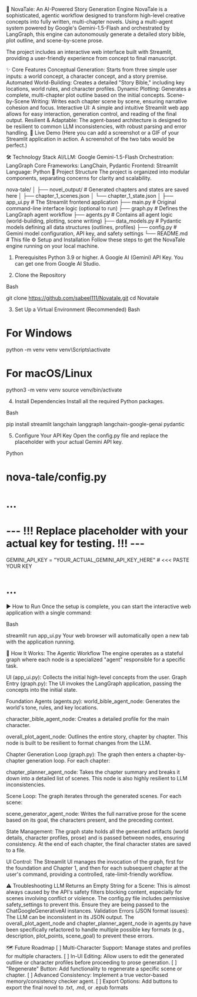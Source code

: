 📖 NovaTale: An AI-Powered Story Generation Engine
NovaTale is a sophisticated, agentic workflow designed to transform high-level creative concepts into fully written, multi-chapter novels. Using a multi-agent system powered by Google's Gemini-1.5-Flash and orchestrated by LangGraph, this engine can autonomously generate a detailed story bible, plot outline, and scene-by-scene prose.

The project includes an interactive web interface built with Streamlit, providing a user-friendly experience from concept to final manuscript.

✨ Core Features
Conceptual Generation: Starts from three simple user inputs: a world concept, a character concept, and a story premise.
Automated World-Building: Creates a detailed "Story Bible," including key locations, world rules, and character profiles.
Dynamic Plotting: Generates a complete, multi-chapter plot outline based on the initial concepts.
Scene-by-Scene Writing: Writes each chapter scene by scene, ensuring narrative cohesion and focus.
Interactive UI: A simple and intuitive Streamlit web app allows for easy interaction, generation control, and reading of the final output.
Resilient & Adaptable: The agent-based architecture is designed to be resilient to common LLM inconsistencies, with robust parsing and error handling.
🚀 Live Demo
(Here you can add a screenshot or a GIF of your Streamlit application in action. A screenshot of the two tabs would be perfect.)

🛠️ Technology Stack
AI/LLM: Google Gemini-1.5-Flash
Orchestration: LangGraph
Core Frameworks: LangChain, Pydantic
Frontend: Streamlit
Language: Python
📂 Project Structure
The project is organized into modular components, separating concerns for clarity and scalability.

nova-tale/
│
├── novel_output/             # Generated chapters and states are saved here
│   ├── chapter_1_scenes.json
│   └── chapter_1_state.json
│
├── app_ui.py                 # The Streamlit frontend application
├── main.py                   # Original command-line interface logic (optional to run)
├── graph.py                  # Defines the LangGraph agent workflow
├── agents.py                 # Contains all agent logic (world-building, plotting, scene writing)
├── data_models.py            # Pydantic models defining all data structures (outlines, profiles)
├── config.py                 # Gemini model configuration, API key, and safety settings
└── README.md                 # This file
⚙️ Setup and Installation
Follow these steps to get the NovaTale engine running on your local machine.

1. Prerequisites
Python 3.9 or higher.
A Google AI (Gemini) API Key. You can get one from Google AI Studio.

2. Clone the Repository

Bash

git clone https://github.com/sabeel111/Novatale.git
cd Novatale

3. Set Up a Virtual Environment (Recommended)
Bash

# For Windows
python -m venv venv
venv\Scripts\activate

# For macOS/Linux
python3 -m venv venv
source venv/bin/activate

4. Install Dependencies
Install all the required Python packages.

Bash

pip install streamlit langchain langgraph langchain-google-genai pydantic

5. Configure Your API Key
Open the config.py file and replace the placeholder with your actual Gemini API key.

Python

# nova-tale/config.py

# ...
# --- !!! Replace placeholder with your actual key for testing.   !!! ---
GEMINI_API_KEY = "YOUR_ACTUAL_GEMINI_API_KEY_HERE" # <<< PASTE YOUR KEY
# ...

▶️ How to Run
Once the setup is complete, you can start the interactive web application with a single command:

Bash

streamlit run app_ui.py
Your web browser will automatically open a new tab with the application running.

🔬 How It Works: The Agentic Workflow
The engine operates as a stateful graph where each node is a specialized "agent" responsible for a specific task.

UI (app_ui.py): Collects the initial high-level concepts from the user.
Graph Entry (graph.py): The UI invokes the LangGraph application, passing the concepts into the initial state.

Foundation Agents (agents.py):
world_bible_agent_node: Generates the world's tone, rules, and key locations.

character_bible_agent_node: Creates a detailed profile for the main character.

overall_plot_agent_node: Outlines the entire story, chapter by chapter. This node is built to be resilient to format changes from the LLM.

Chapter Generation Loop (graph.py): The graph then enters a chapter-by-chapter generation loop. For each chapter:

chapter_planner_agent_node: Takes the chapter summary and breaks it down into a detailed list of scenes. This node is also highly resilient to LLM inconsistencies.

Scene Loop: The graph iterates through the generated scenes. For each scene:

scene_generator_agent_node: Writes the full narrative prose for the scene based on its goal, the characters present, and the preceding context.

State Management: The graph state holds all the generated artifacts (world details, character profiles, prose) and is passed between nodes, ensuring consistency. At the end of each chapter, the final character states are saved to a file.

UI Control: The Streamlit UI manages the invocation of the graph, first for the foundation and Chapter 1, and then for each subsequent chapter at the user's command, providing a controlled, rate-limit-friendly workflow.

⚠️ Troubleshooting
LLM Returns an Empty String for a Scene: This is almost always caused by the API's safety filters blocking content, especially for scenes involving conflict or violence. The config.py file includes permissive safety_settings to prevent this. Ensure they are being passed to the ChatGoogleGenerativeAI instances.
Validation Errors (JSON format issues): The LLM can be inconsistent in its JSON output. The overall_plot_agent_node and chapter_planner_agent_node in agents.py have been specifically refactored to handle multiple possible key formats (e.g., description, plot_points, scene_goal) to prevent these errors.

🗺️ Future Roadmap
[ ] Multi-Character Support: Manage states and profiles for multiple characters.
[ ] In-UI Editing: Allow users to edit the generated outline or character profiles before proceeding to prose generation.
[ ] "Regenerate" Button: Add functionality to regenerate a specific scene or chapter.
[ ] Advanced Consistency: Implement a true vector-based memory/consistency checker agent.
[ ] Export Options: Add buttons to export the final novel to .txt, .md, or .epub formats
